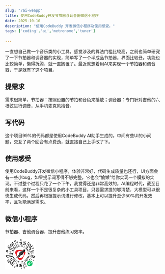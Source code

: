```yaml
---
slug: "/ai-weapp"
title: 使用CodeBuddy开发节拍器与调音器微信小程序
date: 2025-10-10
description: "使用CodeBuddy 开发微信小程序及使用感受。"
tags: ['coding','ai','metronome','tuner']

---
```


一直想自己做一个音乐类的小工具，感觉涉及的算法门槛比较高，之前也简单研究了一下节拍器和调音器的实现，简单写了一个半成品节拍器，界面比较丑，功能也比较简单，懒得折腾，就一直搁置了。最近就想着用AI来实现一个节拍器和调音器，于是就有了这个项目。

## 提需求

需求很简单，节拍器：按照设置的节拍和音色来播放；调音器：专门针对吉他的六根弦进行调音，从手机麦克风拾音。

## 写代码

这个项目99%的代码都是使用CodeBuddy AI助手生成的，中间有些UI的小问题，交互了两个回合有点费劲，就直接自己上手改了下。

## 使用感受

使用CodeBuddy开发微信小程序，体验非常好，代码生成质量也还行，UI方面会有一些小bug，如果提示词写得不够完整，它也会“偷懒”给你实现一个模拟的实现。不过整个过程只花了一个下午，我觉得还是非常高效的，AI编程时代，截至目前来看，这样一个不是很复杂的小工具项目，只要需求提的够清楚，大模型可以很快生成代码，然后再根据提示词进行修改，基本上可以提升至少50%的开发效率，且功能满足需求。

## 微信小程序

节拍器、吉他调音器，提升吉他练习效率。

<div style="text-align: center;width: 100px;height: 100px">
    <img src="./weapp.png" alt="节拍器微信小程序">
</div>